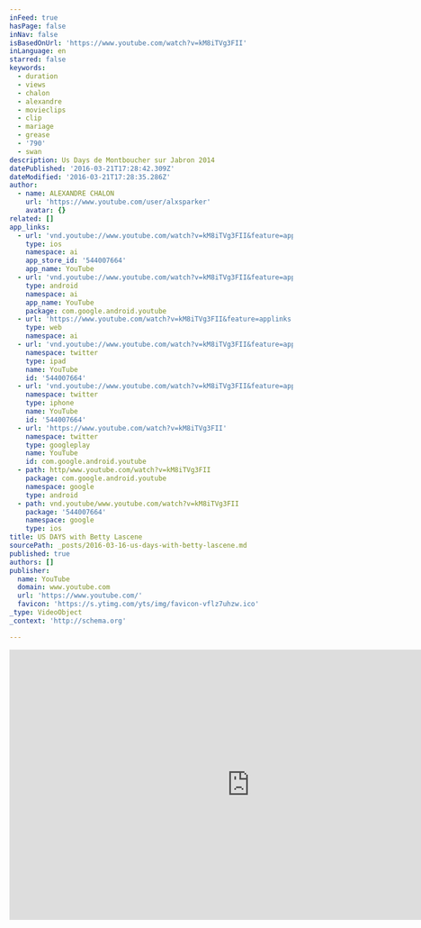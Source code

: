 ```yaml
---
inFeed: true
hasPage: false
inNav: false
isBasedOnUrl: 'https://www.youtube.com/watch?v=kM8iTVg3FII'
inLanguage: en
starred: false
keywords:
  - duration
  - views
  - chalon
  - alexandre
  - movieclips
  - clip
  - mariage
  - grease
  - '790'
  - swan
description: Us Days de Montboucher sur Jabron 2014
datePublished: '2016-03-21T17:28:42.309Z'
dateModified: '2016-03-21T17:28:35.286Z'
author:
  - name: ALEXANDRE CHALON
    url: 'https://www.youtube.com/user/alxsparker'
    avatar: {}
related: []
app_links:
  - url: 'vnd.youtube://www.youtube.com/watch?v=kM8iTVg3FII&feature=applinks'
    type: ios
    namespace: ai
    app_store_id: '544007664'
    app_name: YouTube
  - url: 'vnd.youtube://www.youtube.com/watch?v=kM8iTVg3FII&feature=applinks'
    type: android
    namespace: ai
    app_name: YouTube
    package: com.google.android.youtube
  - url: 'https://www.youtube.com/watch?v=kM8iTVg3FII&feature=applinks'
    type: web
    namespace: ai
  - url: 'vnd.youtube://www.youtube.com/watch?v=kM8iTVg3FII&feature=applinks'
    namespace: twitter
    type: ipad
    name: YouTube
    id: '544007664'
  - url: 'vnd.youtube://www.youtube.com/watch?v=kM8iTVg3FII&feature=applinks'
    namespace: twitter
    type: iphone
    name: YouTube
    id: '544007664'
  - url: 'https://www.youtube.com/watch?v=kM8iTVg3FII'
    namespace: twitter
    type: googleplay
    name: YouTube
    id: com.google.android.youtube
  - path: http/www.youtube.com/watch?v=kM8iTVg3FII
    package: com.google.android.youtube
    namespace: google
    type: android
  - path: vnd.youtube/www.youtube.com/watch?v=kM8iTVg3FII
    package: '544007664'
    namespace: google
    type: ios
title: US DAYS with Betty Lascene
sourcePath: _posts/2016-03-16-us-days-with-betty-lascene.md
published: true
authors: []
publisher:
  name: YouTube
  domain: www.youtube.com
  url: 'https://www.youtube.com/'
  favicon: 'https://s.ytimg.com/yts/img/favicon-vflz7uhzw.ico'
_type: VideoObject
_context: 'http://schema.org'

---
```

<iframe src="https://cdn.embedly.com/widgets/media.html?src=https%3A%2F%2Fwww.youtube.com%2Fembed%2FkM8iTVg3FII%3Ffeature%3Doembed&amp;url=https%3A%2F%2Fwww.youtube.com%2Fwatch%3Fv%3DkM8iTVg3FII&amp;image=https%3A%2F%2Fi.ytimg.com%2Fvi%2FkM8iTVg3FII%2Fhqdefault.jpg&amp;key=b7d04c9b404c499eba89ee7072e1c4f7&amp;type=text%2Fhtml&amp;schema=youtube" width="854" height="480" scrolling="no" frameborder="0" allowfullscreen="allowfullscreen" style=""></iframe>